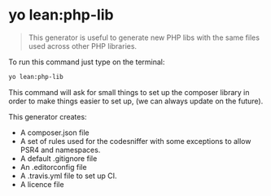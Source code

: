 # yo lean:php-lib

> This generator is useful to generate new PHP libs with the same files
 used across other PHP libraries.

To run this command just type on the terminal: 

```bash
yo lean:php-lib
```

This command will ask for small things to set up the composer library in
order to make things easier to set up, (we can always update on the
future).

This generator creates: 

- A composer.json file
- A set of rules used for the codesniffer with some exceptions to allow PSR4 and namespaces.
- A default .gitignore file
- An .editorconfig file
- A .travis.yml file to set up CI.
- A licence file
